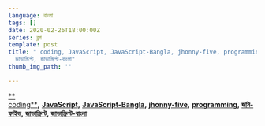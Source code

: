 ```yaml
---
language: বাংলা
tags: []
date: 2020-02-26T18:00:00Z
series: ব্লগ
template: post
title: " coding, JavaScript, JavaScript-Bangla, jhonny-five, programming, জনি-ফাইভ,
  জাভাস্ক্রিপ্ট, জাভাস্ক্রিপ্ট-বাংলা"
thumb_img_path: ''

---
```

[**  
coding**](http://localhost/zonayedpress/tag/coding/)**,** [**JavaScript**](http://localhost/zonayedpress/tag/javascript/)**,** [**JavaScript-Bangla**](http://localhost/zonayedpress/tag/javascript-bangla/)**,** [**jhonny-five**](http://localhost/zonayedpress/tag/jhonny-five/)**,** [**programming**](http://localhost/zonayedpress/tag/programming/)**,** [**জনি-ফাইভ**](http://localhost/zonayedpress/tag/%e0%a6%9c%e0%a6%a8%e0%a6%bf-%e0%a6%ab%e0%a6%be%e0%a6%87%e0%a6%ad/)**,** [**জাভাস্ক্রিপ্ট**](http://localhost/zonayedpress/tag/%e0%a6%9c%e0%a6%be%e0%a6%ad%e0%a6%be%e0%a6%b8%e0%a7%8d%e0%a6%95%e0%a7%8d%e0%a6%b0%e0%a6%bf%e0%a6%aa%e0%a7%8d%e0%a6%9f/)**,** [**জাভাস্ক্রিপ্ট-বাংলা**](http://localhost/zonayedpress/tag/%e0%a6%9c%e0%a6%be%e0%a6%ad%e0%a6%be%e0%a6%b8%e0%a7%8d%e0%a6%95%e0%a7%8d%e0%a6%b0%e0%a6%bf%e0%a6%aa%e0%a7%8d%e0%a6%9f-%e0%a6%ac%e0%a6%be%e0%a6%82%e0%a6%b2%e0%a6%be/)